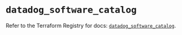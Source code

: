 # `datadog_software_catalog`

Refer to the Terraform Registry for docs: [`datadog_software_catalog`](https://registry.terraform.io/providers/datadog/datadog/3.62.0/docs/resources/software_catalog).

